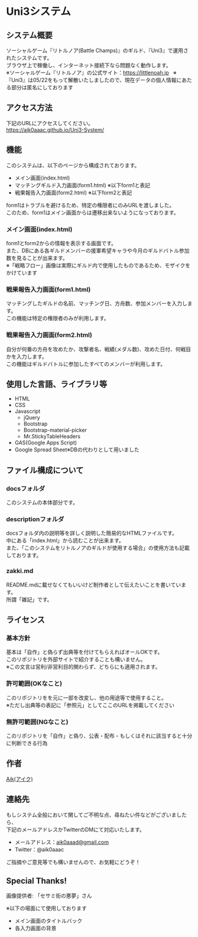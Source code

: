 # Uni3システム

## システム概要
ソーシャルゲーム『リトルノア(Battle Champs)』のギルド、『Uni3』で運用されたシステムです。  
ブラウザ上で稼働し、インターネット接続下なら問題なく動作します。  
※ソーシャルゲーム『リトルノア』の公式サイト：https://littlenoah.jp  
※『Uni3』は05/22をもって解散いたしましたので、現在データの個人情報にあたる部分は匿名にしております  

## アクセス方法
下記のURLにアクセスしてください。  
https://aik0aaac.github.io/Uni3-System/

## 機能
このシステムは、以下のページから構成されております。
 - メイン画面(index.html)
 - マッチングギルド入力画面(form1.html) ※以下form1と表記
 - 戦果報告入力画面(form2.html) ※以下form2と表記
 
form1はトラブルを避けるため、特定の権限者にのみURLを渡しました。  
このため、form1はメイン画面からは遷移出来ないようになっております。

### メイン画面(index.html)  
form1とform2からの情報を表示する画面です。  
また、DBにある各ギルドメンバーの援軍希望キャラや今月のギルドバトル参加数を見ることが出来ます。  
※「戦略フロー」画像は実際にギルド内で使用したものであるため、モザイクをかけています

### 戦果報告入力画面(form1.html)  
マッチングしたギルドの名前、マッチング日、方舟数、参加メンバーを入力します。  
この機能は特定の権限者のみが利用します。   

### 戦果報告入力画面(form2.html) 
自分が何番の方舟を攻めたか、攻撃者名、戦績(メダル数)、攻めた日付、何戦目かを入力します。    
この機能はギルドバトルに参加したすべてのメンバーが利用します。   

## 使用した言語、ライブラリ等
- HTML  
- CSS  
- Javascript  
  - jQuery  
  - Bootstrap  
  - Bootstrap-material-picker  
  - Mr.StickyTableHeaders  
- GAS(Google Apps Script)
- Google Spread Sheet※DBの代わりとして用いました  

## ファイル構成について
### docsフォルダ
このシステムの本体部分です。

### descriptionフォルダ
docsフォルダ内の説明等を詳しく説明した簡易的なHTMLファイルです。  
中にある「index.html」から読むことが出来ます。  
また、「このシステムをリトルノアのギルドが使用する場合」の使用方法も記載しております。  

### zakki.md
README.mdに載せなくてもいいけど制作者として伝えたいことを書いています。  
所謂「雑記」です。

## ライセンス
### 基本方針
基本は「自作」と偽らず出典等を付けてもらえればオールOKです。  
このリポジトリを外部サイトで紹介することも構いません。  
※この文言は営利/非営利目的関わらず、どちらにも適用されます。  

### 許可範囲(OKなこと)
このリポジトリをを元に一部を改変し、他の用途等で使用すること。  
※ただし出典等の表記に「参照元」としてここのURLを掲載してください  

### 無許可範囲(NGなこと)
このリポジトリを「自作」と偽り、公表・配布・もしくはそれに該当すると十分に判断できる行為  

## 作者
[Aik(アイク)](https://github.com/aik0aaac)  

## 連絡先
もしシステム全般において関してご不明な点、尋ねたい件などがございましたら、  
下記のメールアドレスかTwitterのDMにて対応いたします。  
- メールアドレス：aik0aaad@gmail.com
- Twitter：@aik0aaac

ご指摘やご意見等でも構いませんので、お気軽にどうぞ！ 

## Special Thanks!
画像提供者: 「セサミ街の悪夢」さん  

※以下の場面にて使用しております
 - メイン画面のタイトルバック
 - 各入力画面の背景
